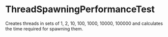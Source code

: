 # ThreadSpawningPerformanceTest
Creates threads in sets of 1, 2, 10, 100, 1000, 10000, 100000 and calculates the time required for spawning them.
